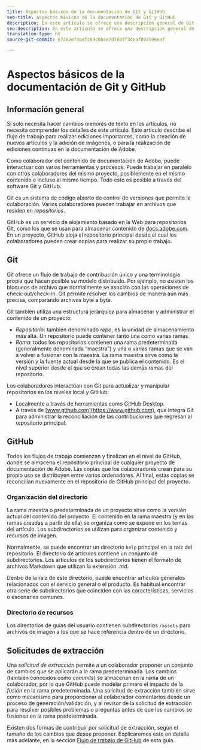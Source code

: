 ```yaml
---
title: Aspectos básicos de la documentación de Git y GitHub
seo-title: Aspectos básicos de la documentación de Git y GitHub
description: En este artículo se ofrece una descripción general de Git, del repositorio de GitHub y de cómo se organiza el contenido, así como las convenciones de nomenclatura utilizadas para la documentación de Adobe.
seo-description: En este artículo se ofrece una descripción general de Git, del repositorio de GitHub y de cómo se organiza el contenido, así como las convenciones de nomenclatura utilizadas para la documentación de Adobe.
translation-type: ht
source-git-commit: e7382ef4aefc69c6b4e7d78b7f34eaf897596eaf

---
```



# Aspectos básicos de la documentación de Git y GitHub

## Información general

Si solo necesita hacer cambios menores de texto en los artículos, no necesita comprender los detalles de este artículo. Este artículo describe el flujo de trabajo para realizar ediciones importantes, como la creación de nuevos artículos y la adición de imágenes, o para la realización de ediciones continuas en la documentación de Adobe.

Como colaborador del contenido de documentación de Adobe, puede interactuar con varias herramientas y procesos. Puede trabajar en paralelo con otros colaboradores del mismo proyecto, posiblemente en el mismo contenido e incluso al mismo tiempo. Todo esto es posible a través del software Git y GitHub.

Git es un sistema de código abierto de control de versiones que permite la colaboración. Varios colaboradores pueden trabajar en archivos que residen en *repositorios*.

GitHub es un servicio de alojamiento basado en la Web para repositorios Git, como los que se usan para almacenar contenido de [docs.adobe.com](https://docs.adobe.com). En un proyecto, GitHub aloja el repositorio principal desde el cual los colaboradores pueden crear copias para realizar su propio trabajo.

## Git

Git ofrece un flujo de trabajo de contribución único y una terminología propia que hacen posible su modelo distribuido. Por ejemplo, no existen los bloqueos de archivo que normalmente se asocian con las operaciones de check-out/check-in. Git permite resolver los cambios de manera aún más precisa, comparando archivos byte a byte.

Git también utiliza una estructura jerárquica para almacenar y administrar el contenido de un proyecto:

- *Repositorio*: también denominado *repo*, es la unidad de almacenamiento más alta. Un repositorio puede contener tanto una como varias ramas.
- *Rama*: todos los repositorios contienen una rama predeterminada (generalmente denominada “maestra”) y una o varias ramas que se van a volver a fusionar con la maestra. La rama maestra sirve como la versión y la fuente actual desde la que se publica el contenido. Es el nivel superior desde el que se crean todas las demás ramas del repositorio.

Los colaboradores interactúan con Git para actualizar y manipular repositorios en los niveles local y GitHub:

- Localmente a través de herramientas como GitHub Desktop.
- A través de [www.github.com](https://www.github.com), que integra Git para administrar la reconciliación de las contribuciones que regresan al repositorio principal.

## GitHub

Todos los flujos de trabajo comienzan y finalizan en el nivel de GitHub, donde se almacena el repositorio principal de cualquier proyecto de documentación de Adobe. Las copias que los colaboradores crean para su propio uso se distribuyen entre varios ordenadores. Al final, estas copias se reconcilian nuevamente en el repositorio de GitHub principal del proyecto.

### Organización del directorio

La rama maestra o predeterminada de un proyecto sirve como la versión actual del contenido del proyecto. El contenido en la rama maestra (y en las ramas creadas a partir de ella) se organiza como se expone en los temas del artículo. Los subdirectorios se utilizan para organizar contenido y recursos de imagen.

Normalmente, se puede encontrar un directorio `help` principal en la raíz del repositorio. El directorio de artículos contiene un conjunto de subdirectorios. Los artículos de los subdirectorios tienen el formato de archivos Markdown que utilizan la extensión *.md*.

Dentro de la raíz de este directorio, puede encontrar artículos generales relacionados con el servicio general o el producto. Es habitual encontrar otra serie de subdirectorios que coinciden con las características, servicios o escenarios comunes.

### Directorio de recursos

Los directorios de guías del usuario contienen subdirectorios `/assets` para archivos de imagen a los que se hace referencia dentro de un directorio.

<!---
### Markdown file template

For convenience, the root directory of each repository typically contains a Markdown template file named `template.md`. You can use this template file as a "starter file" if you need to create a new article for submission to the repository. The file contains:

- A **metadata header** at the top of the file, delineated by two, 3-hyphen lines. It contains the various tags used for tracking information related to the article. It also includes SEO optimizations and reporting processes that Adobe uses to evaluate the performance of the content. So the metadata is important!
- Various **examples of using Markdown** to format the elements of an article.
- General **instructions on the use of Markdown extensions**, which you can use for various types of alerts.
- Examples of **embedding video** by using an iframe.
- General **instructions on the use of docs.adobe.com extensions**, which you can use for special controls such as buttons and selectors.
-->

## Solicitudes de extracción

Una *solicitud de extracción* permite a un colaborador proponer un conjunto de cambios que se aplicarán a la rama predeterminada. Los cambios (también conocidos como *commits*) se almacenan en la rama de un colaborador, por lo que GitHub puede modelar primero el impacto de la *fusión* en la rama predeterminada. Una solicitud de extracción también sirve como mecanismo para proporcionar al colaborador comentarios desde un proceso de generación/validación, y al revisor de la solicitud de extracción para resolver posibles problemas o preguntas antes de que los cambios se fusionen en la rama predeterminada.

Existen dos formas de contribuir por solicitud de extracción, según el tamaño de los cambios que desee proponer. Explicaremos esto en detalle más adelante, en la sección [Flujo de trabajo de GitHub](local-repo.md) de esta guía.
